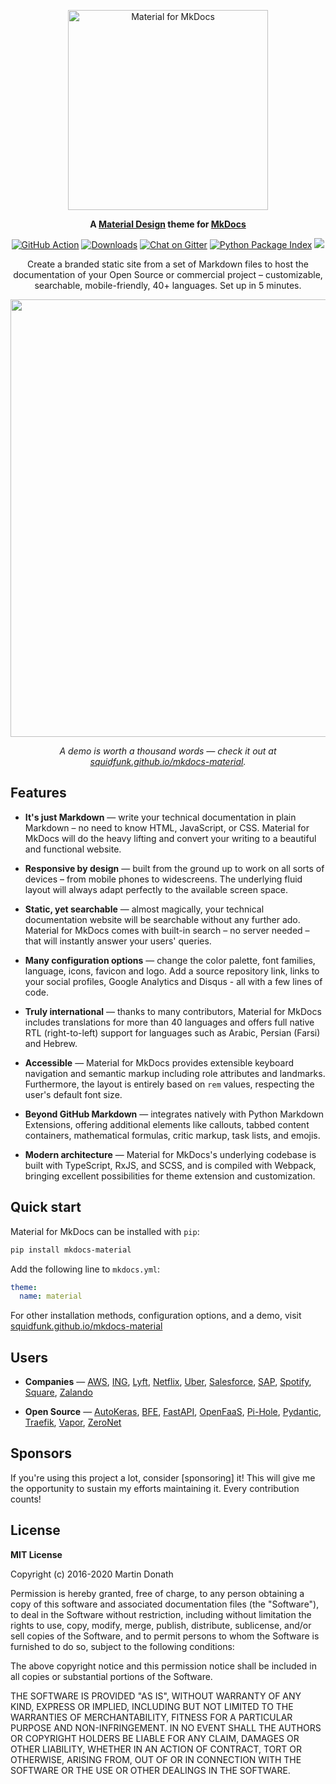 <p align="center">
  <a href="https://squidfunk.github.io/mkdocs-material">
    <img src="https://raw.githubusercontent.com/squidfunk/mkdocs-material/master/.github/assets/logo.png" width="320" alt="Material for MkDocs">
  </a>
</p>

<p align="center">
  <strong>
    A 
    <a href="https://material.io/">Material Design</a> 
    theme for 
    <a href="https://www.mkdocs.org/">MkDocs</a>
  </strong>
</p>

<p align="center">
  <a href="https://github.com/squidfunk/mkdocs-material/actions"><img
    src="https://github.com/squidfunk/mkdocs-material/workflows/ci/badge.svg?branch=master"
    alt="GitHub Action"
  /></a>
  <a href="https://pypistats.org/packages/mkdocs-material"><img
    src="https://img.shields.io/pypi/dm/mkdocs-material.svg" 
    alt="Downloads"
  /></a>
  <a href="https://gitter.im/squidfunk/mkdocs-material"><img 
    src="https://badges.gitter.im/squidfunk/mkdocs-material.svg" 
    alt="Chat on Gitter"
  /></a>
  <a href="https://pypi.org/project/mkdocs-material"><img 
    src="https://img.shields.io/pypi/v/mkdocs-material.svg" 
    alt="Python Package Index"
  /></a>
  <a href="https://github.com/sponsors/squidfunk"><img
    src="https://img.shields.io/static/v1?label=github&message=sponsors&color=ea4aaa"
  /></a>
</p>

<p align="center">
  Create a branded static site from a set of Markdown files to host the
  documentation of your Open Source or commercial project – customizable,
  searchable, mobile-friendly, 40+ languages. Set up in 5 minutes.
</p>

<p align="center">
  <a href="https://squidfunk.github.io/mkdocs-material/getting-started/">
    <img src="https://raw.githubusercontent.com/squidfunk/mkdocs-material/master/.github/assets/screenshot.png" width=700 />
  </a>
</p>

<p align="center">
  <em>
    A demo is worth a thousand words — check it out at
    <a
      href="https://squidfunk.github.io/mkdocs-material/"
    >squidfunk.github.io/mkdocs-material</a>.
  </em>
</p>

## Features

* **It's just Markdown** — write your technical documentation in plain Markdown
  – no need to know HTML, JavaScript, or CSS. Material for MkDocs will do the
  heavy lifting and convert your writing to a beautiful and functional website.

* **Responsive by design** — built from the ground up to work on all sorts of 
  devices – from mobile phones to widescreens. The underlying fluid layout will 
  always adapt perfectly to the available screen space.

* **Static, yet searchable** — almost magically, your technical documentation 
  website will be searchable without any further ado. Material for MkDocs comes
  with built-in search – no server needed – that will instantly answer your
  users' queries.

* **Many configuration options** — change the color palette, font families, 
  language, icons, favicon and logo. Add a source repository link, links to your
  social profiles, Google Analytics and Disqus - all with a few lines of code.

* **Truly international** — thanks to many contributors, Material for MkDocs 
  includes translations for more than 40 languages and offers full native RTL 
  (right-to-left) support for languages such as Arabic, Persian (Farsi) and
  Hebrew.

* **Accessible** — Material for MkDocs provides extensible keyboard navigation
  and semantic markup including role attributes and landmarks. Furthermore, the
  layout is entirely based on `rem` values, respecting the user's default font
  size.

* **Beyond GitHub Markdown** — integrates natively with Python Markdown
  Extensions, offering additional elements like callouts, tabbed content
  containers, mathematical formulas, critic markup, task lists, and emojis.

* **Modern architecture** — Material for MkDocs's underlying codebase is built
  with TypeScript, RxJS, and SCSS, and is compiled with Webpack, bringing
  excellent possibilities for theme extension and customization.

## Quick start

Material for MkDocs can be installed with `pip`:

``` sh
pip install mkdocs-material
```

Add the following line to `mkdocs.yml`:

``` yaml
theme:
  name: material
```

For other installation methods, configuration options, and a demo, visit
[squidfunk.github.io/mkdocs-material][1]

  [1]: https://squidfunk.github.io/mkdocs-material/

## Users

* **Companies** — 
  [AWS](https://awssecworkshops.com/),
  [ING](https://ing-bank.github.io/baker/),
  [Lyft](https://lyft.github.io/amundsen/),
  [Netflix](https://netflix.github.io/titus/),
  [Uber](https://uber.github.io/ludwig/getting_started/),
  [Salesforce](https://policy-sentry.readthedocs.io/en/latest/),
  [SAP](https://sap.github.io/ui5-tooling/),
  [Spotify](https://spotify.github.io/mkdocs-monorepo-plugin/),
  [Square](https://square.github.io/okhttp/),
  [Zalando](https://opensource.zalando.com/skipper/)

* **Open Source** —
  [AutoKeras](https://autokeras.com/),
  [BFE](https://www.bfe-networks.net/),
  [FastAPI](https://fastapi.tiangolo.com/),
  [OpenFaaS](https://docs.openfaas.com/),
  [Pi-Hole](https://docs.pi-hole.net/),
  [Pydantic](https://pydantic-docs.helpmanual.io/),
  [Traefik](https://docs.traefik.io/),
  [Vapor](https://docs.vapor.codes/),
  [ZeroNet](https://zeronet.io/docs/)

## Sponsors

If you're using this project a lot, consider [sponsoring] it! This will give me
the opportunity to sustain my efforts maintaining it. Every contribution counts!

  [2]: https://github.com/sponsors/squidfunk

## License

**MIT License**

Copyright (c) 2016-2020 Martin Donath

Permission is hereby granted, free of charge, to any person obtaining a copy
of this software and associated documentation files (the "Software"), to
deal in the Software without restriction, including without limitation the
rights to use, copy, modify, merge, publish, distribute, sublicense, and/or
sell copies of the Software, and to permit persons to whom the Software is
furnished to do so, subject to the following conditions:

The above copyright notice and this permission notice shall be included in
all copies or substantial portions of the Software.

THE SOFTWARE IS PROVIDED "AS IS", WITHOUT WARRANTY OF ANY KIND, EXPRESS OR
IMPLIED, INCLUDING BUT NOT LIMITED TO THE WARRANTIES OF MERCHANTABILITY,
FITNESS FOR A PARTICULAR PURPOSE AND NON-INFRINGEMENT. IN NO EVENT SHALL THE
AUTHORS OR COPYRIGHT HOLDERS BE LIABLE FOR ANY CLAIM, DAMAGES OR OTHER
LIABILITY, WHETHER IN AN ACTION OF CONTRACT, TORT OR OTHERWISE, ARISING
FROM, OUT OF OR IN CONNECTION WITH THE SOFTWARE OR THE USE OR OTHER DEALINGS
IN THE SOFTWARE.
